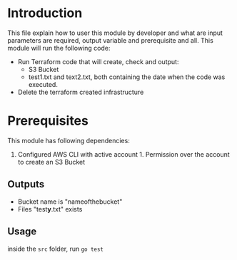 # Introduction
This file explain how to user this module by developer and what are input parameters are required, output variable and prerequisite and all.
This module will run the following code:
- Run Terraform code that will create, check and output:
  - S3 Bucket
  - test1.txt and text2.txt, both containing the date when the code was executed.
- Delete the terraform created infrastructure

# Prerequisites
This module has following dependencies:
  1. Configured AWS CLI with active account
    1. Permission over the account to create an S3 Bucket


## Outputs
 * Bucket name is "nameofthebucket"
 * Files "test**y**.txt" exists

## Usage

inside the ```src``` folder, run ```go test```
